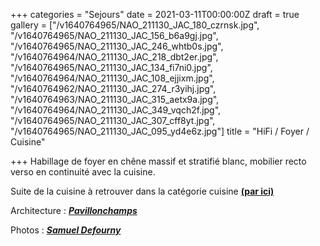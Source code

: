 +++
categories = "Sejours"
date = 2021-03-11T00:00:00Z
draft = true
gallery = ["/v1640764965/NAO_211130_JAC_180_czrnsk.jpg", "/v1640764965/NAO_211130_JAC_156_b6a9gj.jpg", "/v1640764965/NAO_211130_JAC_246_whtb0s.jpg", "/v1640764964/NAO_211130_JAC_218_dbt2er.jpg", "/v1640764965/NAO_211130_JAC_134_fi7ni0.jpg", "/v1640764964/NAO_211130_JAC_108_ejjixm.jpg", "/v1640764962/NAO_211130_JAC_274_r3yihj.jpg", "/v1640764963/NAO_211130_JAC_315_aetx9a.jpg", "/v1640764964/NAO_211130_JAC_349_vqch2f.jpg", "/v1640764965/NAO_211130_JAC_307_cff8yt.jpg", "/v1640764965/NAO_211130_JAC_095_yd4e6z.jpg"]
title = "HiFi / Foyer / Cuisine"

+++
Habillage de foyer en chêne massif et stratifié blanc, mobilier recto verso en continuité avec la cuisine.

Suite de la cuisine à retrouver dans la catégorie cuisine [**(par ici)**](https://www.naos-atelier.be/creations/cuisines/ "Link")

Architecture : [**_Pavillonchamps_**](https://www.pavillonchamps.be/ "Link")

Photos : [**_Samuel Defourny_**](https://www.smdf.be/ "Link")